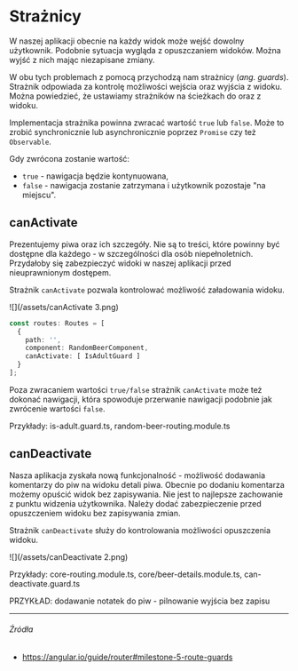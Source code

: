 # Strażnicy

W naszej aplikacji obecnie na każdy widok może wejść dowolny użytkownik. Podobnie sytuacja wygląda z opuszczaniem widoków. Można wyjść z nich mając niezapisane zmiany. 

W obu tych problemach z pomocą przychodzą nam strażnicy (_ang. guards_). Strażnik odpowiada za kontrolę możliwości wejścia oraz wyjścia z widoku. Można powiedzieć, że ustawiamy strażników na ścieżkach do oraz z widoku.

Implementacja strażnika powinna zwracać wartość `true` lub `false`. Może to zrobić synchronicznie lub asynchronicznie poprzez `Promise` czy też `Observable`. 

Gdy zwrócona zostanie wartość:
 * `true` - nawigacja będzie kontynuowana,
 * `false` - nawigacja zostanie zatrzymana i użytkownik pozostaje "na miejscu".

## canActivate

Prezentujemy piwa oraz ich szczegóły. Nie są to treści, które powinny być dostępne dla każdego - w szczególności dla osób niepełnoletnich. Przydałoby się zabezpieczyć widoki w naszej aplikacji przed nieuprawnionym dostępem.

Strażnik `canActivate` pozwala kontrolować możliwość załadowania widoku.

![](/assets/canActivate 3.png)

```ts
const routes: Routes = [
  {
    path: '', 
    component: RandomBeerComponent, 
    canActivate: [ IsAdultGuard ]
  }
];
```

Poza zwracaniem wartości `true/false` strażnik `canActivate` może też dokonać nawigacji, która spowoduje przerwanie nawigacji podobnie jak zwrócenie wartości `false`.

Przykłady: is-adult.guard.ts, random-beer-routing.module.ts

## canDeactivate

Nasza aplikacja zyskała nową funkcjonalność - możliwość dodawania komentarzy do piw na widoku detali piwa. Obecnie po dodaniu komentarza możemy opuścić widok bez zapisywania. Nie jest to najlepsze zachowanie z punktu widzenia użytkownika. Należy dodać zabezpieczenie przed opuszczeniem widoku bez zapisywania zmian.

Strażnik `canDeactivate` służy do kontrolowania możliwości opuszczenia widoku.

![](/assets/canDeactivate 2.png)

Przykłady: core-routing.module.ts, core/beer-details.module.ts, can-deactivate.guard.ts

PRZYKŁAD: dodawanie notatek do piw - pilnowanie wyjścia bez zapisu

---

###### Źródła

* https://angular.io/guide/router#milestone-5-route-guards